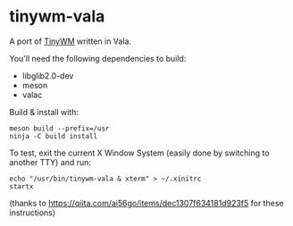 # tinywm-vala
A port of [TinyWM](https://github.com/mackstann/tinywm) written in Vala.

You'll need the following dependencies to build:

* libglib2.0-dev
* meson
* valac

Build & install with:

    meson build --prefix=/usr
    ninja -C build install

To test, exit the current X Window System (easily done by switching to another TTY) and run:

    echo "/usr/bin/tinywm-vala & xterm" > ~/.xinitrc
    startx

(thanks to https://qiita.com/ai56go/items/dec1307f634181d923f5 for these instructions)
